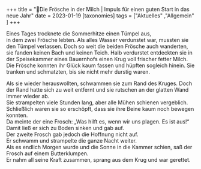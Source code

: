 +++
title = "🐸Die Frösche in der Milch | Impuls für einen guten Start in das neue Jahr"
date = 2023-01-19
[taxonomies]
tags = ["Aktuelles" ,"Allgemein" ]
+++

Eines Tages trocknete die Sommerhitze einen Tümpel aus,  
in dem zwei Frösche lebten. Als alles Wasser verdunstet war, mussten sie den Tümpel verlassen. Doch so weit die beiden Frösche auch wanderten, sie fanden keinen Bach und keinen Teich. Halb verdurstet entdeckten sie in der Speisekammer eines Bauernhofs einen Krug voll frischer fetter Milch.  
Die Frösche konnten ihr Glück kaum fassen und hüpften sogleich hinein. Sie tranken und schmatzten, bis sie nicht mehr durstig waren.

<!-- more -->
Als sie wieder herauswollten, schwammen sie zum Rand des Kruges. Doch der Rand hatte sich zu weit entfernt und sie rutschen an der glatten Wand immer wieder ab.  
Sie strampelten viele Stunden lang, aber alle Mühen schienen vergeblich.  
Schließlich waren sie so erschöpft, dass sie ihre Beine kaum noch bewegen konnten.  
Da meinte der eine Frosch: „Was hilft es, wenn wir uns plagen. Es ist aus!“ Damit ließ er sich zu Boden sinken und gab auf.  
Der zweite Frosch gab jedoch die Hoffnung nicht auf.  
Er schwamm und strampelte die ganze Nacht weiter.  
Als es endlich Morgen wurde und die Sonne in die Kammer schien, saß der Frosch auf einem Butterklumpen.  
Er nahm all seine Kraft zusammen, sprang aus dem Krug und war gerettet. 
